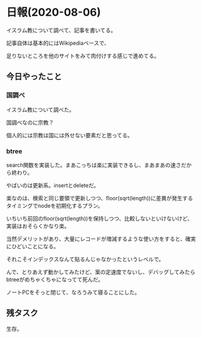 # 日報(2020-08-06)

イスラム教について調べて、記事を書いてる。

記事自体は基本的にはWikipediaベースで、

足りないところを他のサイトをみて肉付けする感じで進めてる。

## 今日やったこと

### 国調べ

イスラム教について調べた。

国調べなのに宗教？

個人的には宗教は国には外せない要素だと思ってる。

### btree

search関数を実装した。まあこっちは楽に実装できるし、まあまあの速さだから終わり。

やばいのは更新系。insertとdeleteだ。

楽なのは、検索と同じ要領で更新しつつ、floor(sqrt(length))に差異が発生するタイミングでnodeを初期化するプラン。

いちいち前回のfloor(sqrt(length))を保持しつつ、比較しないといけないけど、実装はおそらくかなり楽。

当然デメリットがあり、大量にレコードが増減するような使い方をすると、確実にひどいことになる。

それこそインデックスなんて貼るんじゃなかったというレベルで。

んで、とりあえず動かしてみたけど、案の定速度でないし、デバッグしてみたらbtreeがめちゃくちゃになってて死んだ。

ノートPCをそっと閉じて、なろうみて寝ることにした。

## 残タスク

生存。
